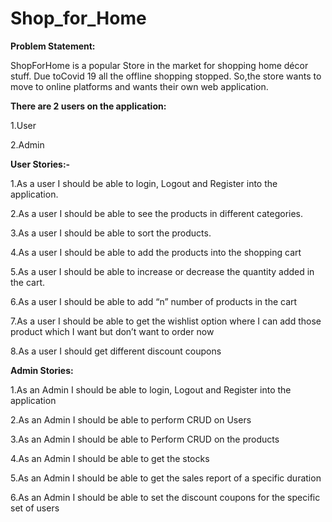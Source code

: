 # Shop_for_Home
**Problem Statement:**

ShopForHome is a popular Store in the market for shopping home décor stuff. Due toCovid 19 all the offline shopping stopped. So,the store wants to move to online platforms and wants their own web application.


**There are 2 users on the application:**

1.User

2.Admin


**User Stories:-**

1.As a user I should be able to login, Logout and Register into the application.

2.As a user I should be able to see the products in different categories.

3.As a user I should be able to sort the products.

4.As a user I should be able to add the products into the shopping cart

5.As a user I should be able to increase or decrease the quantity added in the cart.

6.As a user I should be able to add “n” number of products in the cart

7.As a user I should be able to get the wishlist option where I can add those product which I want but don’t want to order now

8.As a user I should get different discount coupons


**Admin Stories:**

1.As an Admin I should be able to login, Logout and Register into the application

2.As an Admin I should be able to perform CRUD on Users

3.As an Admin I should be able to Perform CRUD on the products

4.As an Admin I should be able to get the stocks

5.As an Admin I should be able to get the sales report of a specific duration

6.As an Admin I should be able to set the discount coupons for the specific set of users
